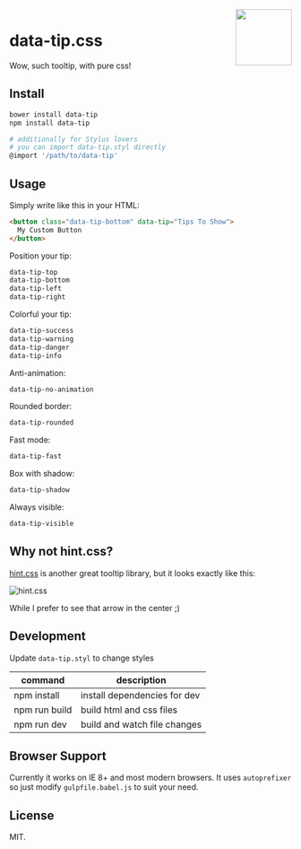 <img src="http://r5.loli.io/aiYVJb.png" align="right" width="100">

# data-tip.css

Wow, such tooltip, with pure css!

## Install

```bash
bower install data-tip
npm install data-tip

# additionally for Stylus lovers
# you can import data-tip.styl directly
@import '/path/to/data-tip'
```

## Usage

Simply write like this in your HTML:

```html
<button class="data-tip-bottom" data-tip="Tips To Show">
  My Custom Button
</button>
```

Position your tip:

```html
data-tip-top
data-tip-bottom
data-tip-left
data-tip-right
```

Colorful your tip:

```html
data-tip-success
data-tip-warning
data-tip-danger
data-tip-info
```

Anti-animation:

```html
data-tip-no-animation
```

Rounded border:

```html
data-tip-rounded
```

Fast mode:

```html
data-tip-fast
```

Box with shadow:

```html
data-tip-shadow
```

Always visible:

```html
data-tip-visible
```

## Why not hint.css?

[hint.css](https://github.com/chinchang/hint.css) is another great tooltip library, but it looks exactly like this:

![hint.css](http://r.loli.io/iUv2Yz.png)

While I prefer to see that arrow in the center ;)

## Development

Update `data-tip.styl` to change styles

|command|description|
|---|---|
|npm install|install dependencies for dev|
|npm run build|build html and css files|
|npm run dev|build and watch file changes|

## Browser Support

Currently it works on IE 8+ and most modern browsers. It uses `autoprefixer` so just modify `gulpfile.babel.js` to suit your need.

## License

MIT.
